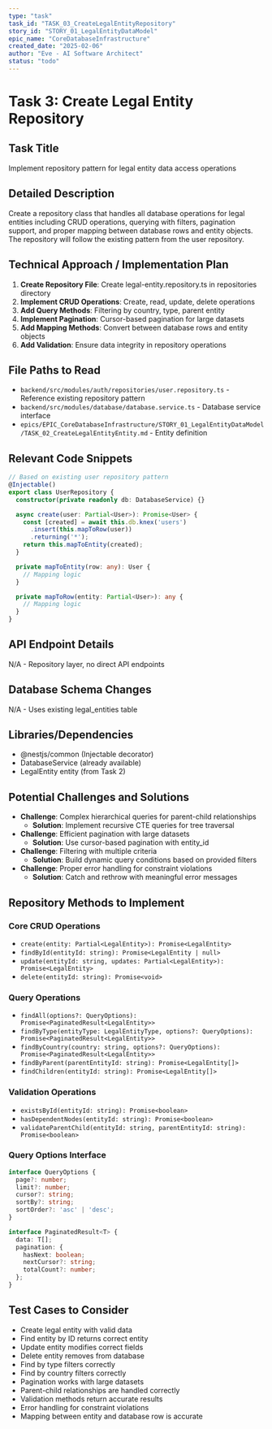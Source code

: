 ```yaml
---
type: "task"
task_id: "TASK_03_CreateLegalEntityRepository"
story_id: "STORY_01_LegalEntityDataModel"
epic_name: "CoreDatabaseInfrastructure"
created_date: "2025-02-06"
author: "Eve - AI Software Architect"
status: "todo"
---
```


# Task 3: Create Legal Entity Repository

## Task Title
Implement repository pattern for legal entity data access operations

## Detailed Description
Create a repository class that handles all database operations for legal entities including CRUD operations, querying with filters, pagination support, and proper mapping between database rows and entity objects. The repository will follow the existing pattern from the user repository.

## Technical Approach / Implementation Plan

1. **Create Repository File**: Create legal-entity.repository.ts in repositories directory
2. **Implement CRUD Operations**: Create, read, update, delete operations
3. **Add Query Methods**: Filtering by country, type, parent entity
4. **Implement Pagination**: Cursor-based pagination for large datasets
5. **Add Mapping Methods**: Convert between database rows and entity objects
6. **Add Validation**: Ensure data integrity in repository operations

## File Paths to Read
- `backend/src/modules/auth/repositories/user.repository.ts` - Reference existing repository pattern
- `backend/src/modules/database/database.service.ts` - Database service interface
- `epics/EPIC_CoreDatabaseInfrastructure/STORY_01_LegalEntityDataModel/TASK_02_CreateLegalEntityEntity.md` - Entity definition

## Relevant Code Snippets
```typescript
// Based on existing user repository pattern
@Injectable()
export class UserRepository {
  constructor(private readonly db: DatabaseService) {}

  async create(user: Partial<User>): Promise<User> {
    const [created] = await this.db.knex('users')
      .insert(this.mapToRow(user))
      .returning('*');
    return this.mapToEntity(created);
  }

  private mapToEntity(row: any): User {
    // Mapping logic
  }

  private mapToRow(entity: Partial<User>): any {
    // Mapping logic
  }
}
```

## API Endpoint Details
N/A - Repository layer, no direct API endpoints

## Database Schema Changes
N/A - Uses existing legal_entities table

## Libraries/Dependencies
- @nestjs/common (Injectable decorator)
- DatabaseService (already available)
- LegalEntity entity (from Task 2)

## Potential Challenges and Solutions
- **Challenge**: Complex hierarchical queries for parent-child relationships
  - **Solution**: Implement recursive CTE queries for tree traversal
- **Challenge**: Efficient pagination with large datasets
  - **Solution**: Use cursor-based pagination with entity_id
- **Challenge**: Filtering with multiple criteria
  - **Solution**: Build dynamic query conditions based on provided filters
- **Challenge**: Proper error handling for constraint violations
  - **Solution**: Catch and rethrow with meaningful error messages

## Repository Methods to Implement

### Core CRUD Operations
- `create(entity: Partial<LegalEntity>): Promise<LegalEntity>`
- `findById(entityId: string): Promise<LegalEntity | null>`
- `update(entityId: string, updates: Partial<LegalEntity>): Promise<LegalEntity>`
- `delete(entityId: string): Promise<void>`

### Query Operations
- `findAll(options?: QueryOptions): Promise<PaginatedResult<LegalEntity>>`
- `findByType(entityType: LegalEntityType, options?: QueryOptions): Promise<PaginatedResult<LegalEntity>>`
- `findByCountry(country: string, options?: QueryOptions): Promise<PaginatedResult<LegalEntity>>`
- `findByParent(parentEntityId: string): Promise<LegalEntity[]>`
- `findChildren(entityId: string): Promise<LegalEntity[]>`

### Validation Operations
- `existsById(entityId: string): Promise<boolean>`
- `hasDependentNodes(entityId: string): Promise<boolean>`
- `validateParentChild(entityId: string, parentEntityId: string): Promise<boolean>`

### Query Options Interface
```typescript
interface QueryOptions {
  page?: number;
  limit?: number;
  cursor?: string;
  sortBy?: string;
  sortOrder?: 'asc' | 'desc';
}

interface PaginatedResult<T> {
  data: T[];
  pagination: {
    hasNext: boolean;
    nextCursor?: string;
    totalCount?: number;
  };
}
```

## Test Cases to Consider
- Create legal entity with valid data
- Find entity by ID returns correct entity
- Update entity modifies correct fields
- Delete entity removes from database
- Find by type filters correctly
- Find by country filters correctly
- Pagination works with large datasets
- Parent-child relationships are handled correctly
- Validation methods return accurate results
- Error handling for constraint violations
- Mapping between entity and database row is accurate
